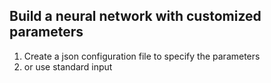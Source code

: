 ## Build a neural network with customized parameters
1. Create a json configuration file to specify the parameters
2. or use standard input
